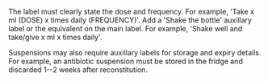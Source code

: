 The label must clearly state the dose and frequency. For example, 'Take x ml (DOSE) x times daily (FREQUENCY)'. Add a 'Shake the bottle' auxillary label or the equivalent on the main label. For example, 'Shake well and take/give x ml x times daily'.

Suspensions may also require auxillary labels for storage and expiry details. For example, an antibiotic suspension must be stored in the fridge and discarded 1--2 weeks after reconstitution.
